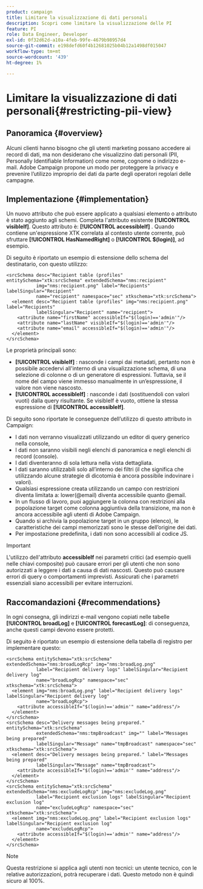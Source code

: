 ```yaml
---
product: campaign
title: Limitare la visualizzazione di dati personali
description: Scopri come limitare la visualizzazione delle PI
feature: PI
role: Data Engineer, Developer
exl-id: 0f32d62d-a10a-4feb-99fe-4679b98957d4
source-git-commit: e198defd60f4b12681025b04b12a1498df015047
workflow-type: tm+mt
source-wordcount: '439'
ht-degree: 1%

---
```


# Limitare la visualizzazione di dati personali{#restricting-pii-view}

## Panoramica {#overview}

Alcuni clienti hanno bisogno che gli utenti marketing possano accedere ai record di dati, ma non desiderano che visualizzino dati personali (PII, Personally Identifiable Information) come nome, cognome o indirizzo e-mail. Adobe Campaign propone un modo per proteggere la privacy e prevenire l’utilizzo improprio dei dati da parte degli operatori regolari delle campagne.

## Implementazione {#implementation}

Un nuovo attributo che può essere applicato a qualsiasi elemento o attributo è stato aggiunto agli schemi. Completa l&#39;attributo esistente **[!UICONTROL visibleIf]**. Questo attributo è: **[!UICONTROL accessibleIf]** . Quando contiene un&#39;espressione XTK correlata al contesto utente corrente, può sfruttare **[!UICONTROL HasNamedRight]** o **[!UICONTROL $(login)]**, ad esempio.

Di seguito è riportato un esempio di estensione dello schema del destinatario, con questo utilizzo:

```
<srcSchema desc="Recipient table (profiles" entitySchema="xtk:srcSchema" extendedSchema="nms:recipient"
           img="nms:recipient.png" label="Recipients" labelSingular="Recipient"
           name="recipient" namespace="sec" xtkschema="xtk:srcSchema">
  <element desc="Recipient table (profiles" img="nms:recipient.png" label="Recipients"
           labelSingular="Recipient" name="recipient">
    <attribute name="firstName" accessibleIf="$(login)=='admin'"/>
    <attribute name="lastName" visibleIf="$(login)=='admin'"/>
    <attribute name="email" accessibleIf="$(login)=='admin'"/>
  </element>
</srcSchema>
```

Le proprietà principali sono:

* **[!UICONTROL visibleIf]** : nasconde i campi dai metadati, pertanto non è possibile accedervi all&#39;interno di una visualizzazione schema, di una selezione di colonne o di un generatore di espressioni. Tuttavia, se il nome del campo viene immesso manualmente in un’espressione, il valore non viene nascosto.
* **[!UICONTROL accessibleIf]** : nasconde i dati (sostituendoli con valori vuoti) dalla query risultante. Se visibleIf è vuoto, ottiene la stessa espressione di **[!UICONTROL accessibleIf]**.

Di seguito sono riportate le conseguenze dell’utilizzo di questo attributo in Campaign:

* I dati non verranno visualizzati utilizzando un editor di query generico nella console,
* I dati non saranno visibili negli elenchi di panoramica e negli elenchi di record (console).
* I dati diventeranno di sola lettura nella vista dettagliata.
* I dati saranno utilizzabili solo all’interno dei filtri (il che significa che utilizzando alcune strategie di dicotomia è ancora possibile indovinare i valori).
* Qualsiasi espressione creata utilizzando un campo con restrizioni diventa limitata a: lower(@email) diventa accessibile quanto @email.
* In un flusso di lavoro, puoi aggiungere la colonna con restrizioni alla popolazione target come colonna aggiuntiva della transizione, ma non è ancora accessibile agli utenti di Adobe Campaign.
* Quando si archivia la popolazione target in un gruppo (elenco), le caratteristiche dei campi memorizzati sono le stesse dell’origine dei dati.
* Per impostazione predefinita, i dati non sono accessibili al codice JS.

>[!IMPORTANT]
>
>L&#39;utilizzo dell&#39;attributo **accessibleIf** nei parametri critici (ad esempio quelli nelle chiavi composite) può causare errori per gli utenti che non sono autorizzati a leggere i dati a causa di dati nascosti. Questo può causare errori di query o comportamenti imprevisti. Assicurati che i parametri essenziali siano accessibili per evitare interruzioni.

## Raccomandazioni {#recommendations}

In ogni consegna, gli indirizzi e-mail vengono copiati nelle tabelle **[!UICONTROL broadLog]** e **[!UICONTROL forecastLog]**: di conseguenza, anche questi campi devono essere protetti.

Di seguito è riportato un esempio di estensione della tabella di registro per implementare questo:

```
<srcSchema entitySchema="xtk:srcSchema" extendedSchema="nms:broadLogRcp" img="nms:broadLog.png"
           label="Recipient delivery logs" labelSingular="Recipient delivery log"
           name="broadLogRcp" namespace="sec" xtkschema="xtk:srcSchema">
  <element img="nms:broadLog.png" label="Recipient delivery logs" labelSingular="Recipient delivery log"
           name="broadLogRcp">
    <attribute accessibleIf="$(login)=='admin'" name="address"/>
  </element>
</srcSchema>
<srcSchema desc="Delivery messages being prepared." entitySchema="xtk:srcSchema"
           extendedSchema="nms:tmpBroadcast" img="" label="Messages being prepared"
           labelSingular="Message" name="tmpBroadcast" namespace="sec" xtkschema="xtk:srcSchema">
  <element desc="Delivery messages being prepared." label="Messages being prepared"
           labelSingular="Message" name="tmpBroadcast">
    <attribute accessibleIf="$(login)=='admin'" name="address"/>
  </element>
</srcSchema>
<srcSchema entitySchema="xtk:srcSchema" extendedSchema="nms:excludeLogRcp" img="nms:excludeLog.png"
           label="Recipient exclusion logs" labelSingular="Recipient exclusion log"
           name="excludeLogRcp" namespace="sec" xtkschema="xtk:srcSchema">
  <element img="nms:excludeLog.png" label="Recipient exclusion logs" labelSingular="Recipient exclusion log"
           name="excludeLogRcp">
    <attribute accessibleIf="$(login)=='admin'" name="address"/>
  </element>
</srcSchema>
```

>[!NOTE]
>
>Questa restrizione si applica agli utenti non tecnici: un utente tecnico, con le relative autorizzazioni, potrà recuperare i dati. Questo metodo non è quindi sicuro al 100%.
